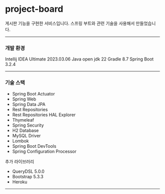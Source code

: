 # project-board

게시판 기능을 구현한 서비스입니다. 스프링 부트와 관련 기술을 사용해서 만들었습니다.

* * *

### 개발 환경

Intellij IDEA Ultimate 2023.03.06
Java open jdk 22
Gradle 8.7
Spring Boot 3.2.4

* * *

### 기술 스택

* Spring Boot Actuator
* Spring Web
* Spring Data JPA
* Rest Repositories
* Rest Repositories HAL Explorer
* Thymeleaf
* Spring Security
* H2 Database
* MySQL Driver
* Lombok
* Spring Boot DevTools
* Spring Configuration Processor

추가 라이브러리
* QueryDSL 5.0.0
* Bootstrap 5.3.3
* Heroku

* * *
